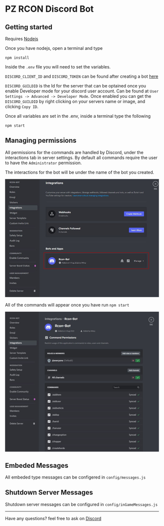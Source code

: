 # PZ RCON Discord Bot

## Getting started

Requires [Nodejs](https://nodejs.org/)

Once you have nodejs, open a terminal and type
```
npm install
```

Inside the `.env` file you will need to set the variables.

`DISCORD_CLIENT_ID` and `DISCORD_TOKEN` can be found after creating a bot [here](https://discord.com/developers/applications)

`DISCORD_GUILDID` is the Id for the server that can be optained once you enable Developer mode for your discord user account. Can be found at `User Settings -> Advanced -> Developer Mode`. Once enabled you can get the `DISCORD_GUILDID` by right clicking on your servers name or image, and clicking `Copy ID`.

Once all variables are set in the .env, inside a terminal type the following
```
npm start
```

## Managing permissions

All permissions for the commands are handled by Discord, under the interactions tab in server settings. By default all commands require the user to have the `Administrator` permission.

The interactions for the bot will be under the name of the bot you created.


![interactions image](./.github/interactions.jpg?raw=true)

All of the commands will appear once you have run `npm start`

![slashcommands image](./.github/slashcommands.jpg?raw=true)

## Embeded Messages

All embeded type messages can be configered in `config/messages.js`

## Shutdown Server Messages

Shutdown server messages can be configured in `config/inGameMessages.js`


---

Have any questions? feel free to ask on [Discord](https://discord.gg/b9V4EnfWAx)